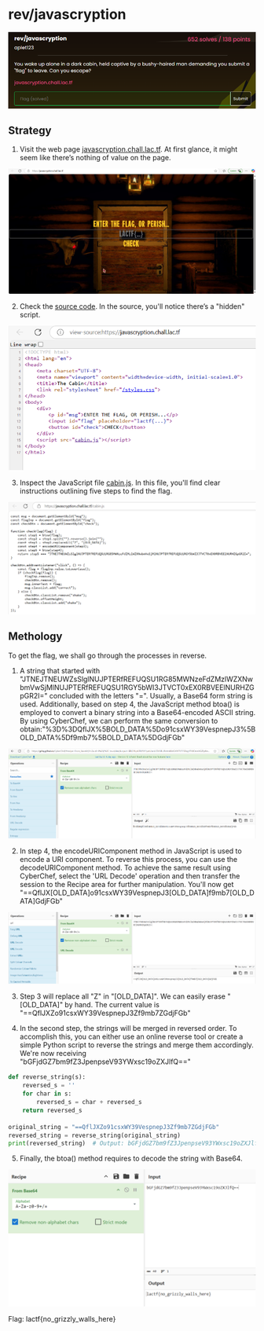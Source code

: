 # rev/javascryption

![alt text](question.png)


## Strategy
1. Visit the web page [javascryption.chall.lac.tf](https://javascryption.chall.lac.tf/). At first glance, it might seem like there’s nothing of value on the page.

![alt text](entrance.png)

2. Check the [source code](https://github.com/uclaacm/lactf-archive/blob/main/2025/rev/javascryption/src/index.html). In the source, you'll notice there’s a "hidden" script.

![alt text](1.png)

3. Inspect the JavaScript file [cabin.js](https://github.com/uclaacm/lactf-archive/blob/main/2025/rev/javascryption/src/cabin.js). In this file, you'll find clear instructions outlining five steps to find the flag.

![alt text](2.png)


## Methology
To get the flag, we shall go through the processes in reverse.
1. A string that started with "JTNEJTNEUWZsSlglNUJPTERfREFUQSU1RG85MWNzeFdZMzlWZXNwbmVwSjMlNUJPTERfREFUQSU1RGY5bWI3JTVCT0xEX0RBVEElNURHZGpGR2I=" concluded with the letters "=". Usually, a Base64 form string is used. Additionally, based on step 4, the JavaScript method btoa() is employed to convert a binary string into a Base64-encoded ASCII string. By using CyberChef, we can perform the same conversion to obtain:"%3D%3DQflJX%5BOLD_DATA%5Do91csxWY39VespnepJ3%5BOLD_DATA%5Df9mb7%5BOLD_DATA%5DGdjFGb"

![alt text](3.png)

2. In step 4, the encodeURIComponent method in JavaScript is used to encode a URI component. To reverse this process, you can use the decodeURIComponent method. To achieve the same result using CyberChef, select the 'URL Decode' operation and then transfer the session to the Recipe area for further manipulation. You'll now get "==QflJX[OLD_DATA]o91csxWY39VespnepJ3[OLD_DATA]f9mb7[OLD_DATA]GdjFGb"

![alt text](4.png)

3. Step 3 will replace all "Z" in "[OLD_DATA]". We can easily erase "[OLD_DATA]" by hand. The current value is "==QflJXZo91csxWY39VespnepJ3Zf9mb7ZGdjFGb"

4. In the second step, the strings will be merged in reversed order. To accomplish this, you can either use an online reverse tool or create a simple Python script to reverse the strings and merge them accordingly. We're now receiving "bGFjdGZ7bm9fZ3JpenpseV93YWxsc19oZXJlfQ=="

```python
def reverse_string(s):
    reversed_s = ''
    for char in s:
        reversed_s = char + reversed_s
    return reversed_s

original_string = "==QflJXZo91csxWY39VespnepJ3Zf9mb7ZGdjFGb"
reversed_string = reverse_string(original_string)
print(reversed_string)  # Output: bGFjdGZ7bm9fZ3JpenpseV93YWxsc19oZXJlfQ==
```

5. Finally, the btoa() method requires to decode the string with Base64.

![alt text](5.png)

Flag: lactf{no_grizzly_walls_here}